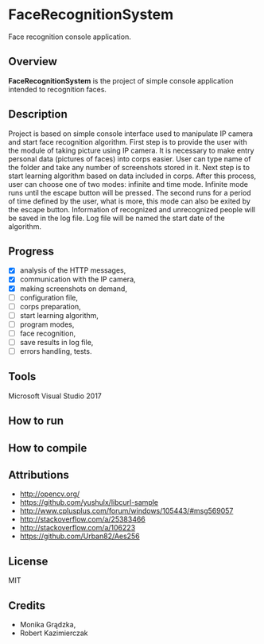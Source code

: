 # FaceRecognitionSystem
Face recognition console application.

## Overview
**FaceRecognitionSystem** is the project of simple console application intended to recognition faces.

## Description
Project is based on simple console interface used to manipulate IP camera and start face recognition algorithm. First step is to provide the user with the module of taking picture using IP camera. It is necessary to make entry personal data (pictures of faces) into corps easier. User can type name of the folder and take any number of screenshots stored in it. Next step is to start learning algorithm based on data included in corps. After this process, user can choose one of two modes: infinite and time mode. Infinite mode runs until the escape button will be pressed. The second runs for a period of time defined by the user, what is more, this mode can also be exited by the escape button. Information of recognized and unrecognized people will be saved in the log file. Log file will be named the start date of the algorithm.


## Progress
- [x] analysis of the HTTP messages,
- [x] communication with the IP camera,
- [x] making screenshots on demand,
- [ ] configuration file,
- [ ] corps preparation,
- [ ] start learning algorithm,
- [ ] program modes,
- [ ] face recognition,
- [ ] save results in log file,
- [ ] errors handling, tests.

## Tools
Microsoft Visual Studio 2017

## How to run

## How to compile

## Attributions
* http://opencv.org/
* https://github.com/yushulx/libcurl-sample
* http://www.cplusplus.com/forum/windows/105443/#msg569057
* http://stackoverflow.com/a/25383466
* http://stackoverflow.com/a/106223
* https://github.com/Urban82/Aes256

## License
MIT

## Credits
* Monika Grądzka,
* Robert Kazimierczak
